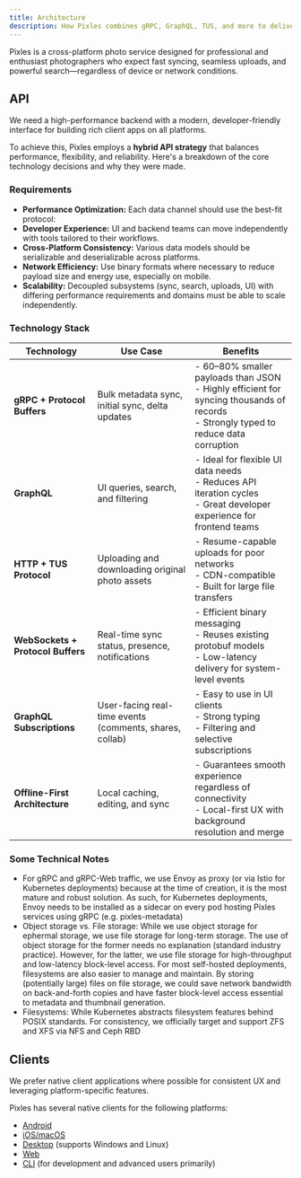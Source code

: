 ```yaml
---
title: Architecture
description: How Pixles combines gRPC, GraphQL, TUS, and more to deliver a high-performance and robust API.
---
```


Pixles is a cross-platform photo service designed for professional and enthusiast photographers who expect fast syncing, seamless uploads, and powerful search—regardless of device or network conditions.

## API

We need a high-performance backend with a modern, developer-friendly interface for building rich client apps on all platforms.

To achieve this, Pixles employs a **hybrid API strategy** that balances performance, flexibility, and reliability. Here's a breakdown of the core technology decisions and why they were made.

### Requirements

- **Performance Optimization:** Each data channel should use the best-fit protocol:
- **Developer Experience:** UI and backend teams can move independently with tools tailored to their workflows.
- **Cross-Platform Consistency:** Various data models should be serializable and deserializable across platforms.
- **Network Efficiency:** Use binary formats where necessary to reduce payload size and energy use, especially on mobile.
- **Scalability:** Decoupled subsystems (sync, search, uploads, UI) with differing performance requirements and domains must be able to scale independently.

### Technology Stack

| Technology | Use Case | Benefits |
|------------|----------|----------|
| **gRPC + Protocol Buffers** | Bulk metadata sync, initial sync, delta updates | - 60–80% smaller payloads than JSON<br>- Highly efficient for syncing thousands of records<br>- Strongly typed to reduce data corruption |
| **GraphQL** | UI queries, search, and filtering | - Ideal for flexible UI data needs<br>- Reduces API iteration cycles<br>- Great developer experience for frontend teams |
| **HTTP + TUS Protocol** | Uploading and downloading original photo assets | - Resume-capable uploads for poor networks<br>- CDN-compatible<br>- Built for large file transfers |
| **WebSockets + Protocol Buffers** | Real-time sync status, presence, notifications | - Efficient binary messaging<br>- Reuses existing protobuf models<br>- Low-latency delivery for system-level events |
| **GraphQL Subscriptions** | User-facing real-time events (comments, shares, collab) | - Easy to use in UI clients<br>- Strong typing<br>- Filtering and selective subscriptions |
| **Offline-First Architecture** | Local caching, editing, and sync | - Guarantees smooth experience regardless of connectivity<br>- Local-first UX with background resolution and merge |

### Some Technical Notes

- For gRPC and gRPC-Web traffic, we use Envoy as proxy (or via Istio for Kubernetes deployments) because at the time of creation, it is the most mature and robust solution. As such, for Kubernetes deployments, Envoy needs to be installed as a sidecar on every pod hosting Pixles services using gRPC (e.g. pixles-metadata​)
- Object storage vs. File storage: While we use object storage for ephermal storage, we use file storage for long-term storage. The use of object storage for the former needs no explanation (standard industry practice). However, for the latter, we use file storage for high-throughput and low-latency block-level access. For most self-hosted deployments, filesystems are also easier to manage and maintain. By storing (potentially large) files on file storage, we could save network bandwidth on back-and-forth copies and have faster block-level access essential to metadata and thumbnail generation.
- Filesystems: While Kubernetes abstracts filesystem features behind POSIX standards. For consistency, we officially target and support ZFS and XFS via NFS and Ceph RBD

## Clients

We prefer native client applications where possible for consistent UX and leveraging platform-specific features.

Pixles has several native clients for the following platforms:

- [Android](https://github.com/justin13888/Pixles/tree/master/pixles-android)
- [iOS/macOS](https://github.com/justin13888/Pixles/tree/master/pixles-swift)
- [Desktop](https://github.com/justin13888/Pixles/tree/master/pixles-desktop) (supports Windows and Linux)
- [Web](https://github.com/justin13888/Pixles/tree/master/pixles-web)
- [CLI](https://github.com/justin13888/Pixles/tree/master/pixles-cli) (for development and advanced users primarily)
